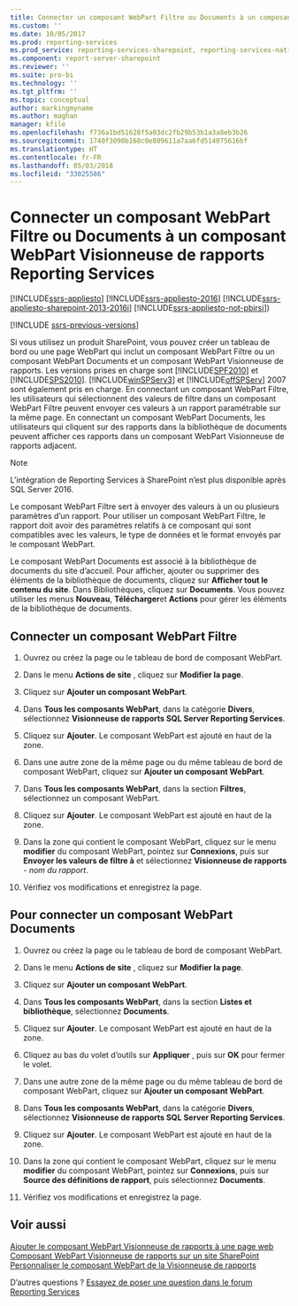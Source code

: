 ```yaml
---
title: Connecter un composant WebPart Filtre ou Documents à un composant WebPart Visionneuse de rapports Reporting Services | Microsoft Docs
ms.custom: ''
ms.date: 10/05/2017
ms.prod: reporting-services
ms.prod_service: reporting-services-sharepoint, reporting-services-native
ms.component: report-server-sharepoint
ms.reviewer: ''
ms.suite: pro-bi
ms.technology: ''
ms.tgt_pltfrm: ''
ms.topic: conceptual
author: markingmyname
ms.author: maghan
manager: kfile
ms.openlocfilehash: f736a1bd51628f5a03dc2fb29b53b1a3a8eb3b26
ms.sourcegitcommit: 1740f3090b168c0e809611a7aa6fd514075616bf
ms.translationtype: HT
ms.contentlocale: fr-FR
ms.lasthandoff: 05/03/2018
ms.locfileid: "33025586"
---
```

# <a name="connect-filter-or-documents-web-part-with-a-reporting-services-report-viewer-web-part"></a>Connecter un composant WebPart Filtre ou Documents à un composant WebPart Visionneuse de rapports Reporting Services

[!INCLUDE[ssrs-appliesto](../../includes/ssrs-appliesto.md)] [!INCLUDE[ssrs-appliesto-2016](../../includes/ssrs-appliesto-2016.md)] [!INCLUDE[ssrs-appliesto-sharepoint-2013-2016i](../../includes/ssrs-appliesto-sharepoint-2013-2016.md)] [!INCLUDE[ssrs-appliesto-not-pbirsi](../../includes/ssrs-appliesto-not-pbirs.md)])

[!INCLUDE [ssrs-previous-versions](../../includes/ssrs-previous-versions.md)]

Si vous utilisez un produit SharePoint, vous pouvez créer un tableau de bord ou une page WebPart qui inclut un composant WebPart Filtre ou un composant WebPart Documents et un composant WebPart Visionneuse de rapports. Les versions prises en charge sont [!INCLUDE[SPF2010](../../includes/spf2010-md.md)] et [!INCLUDE[SPS2010](../../includes/sps2010-md.md)]. [!INCLUDE[winSPServ3](../../includes/winspserv3-md.md)] et [!INCLUDE[offSPServ](../../includes/offspserv-md.md)] 2007 sont également pris en charge. En connectant un composant WebPart Filtre, les utilisateurs qui sélectionnent des valeurs de filtre dans un composant WebPart Filtre peuvent envoyer ces valeurs à un rapport paramétrable sur la même page. En connectant un composant WebPart Documents, les utilisateurs qui cliquent sur des rapports dans la bibliothèque de documents peuvent afficher ces rapports dans un composant WebPart Visionneuse de rapports adjacent.

> [!NOTE]
> L’intégration de Reporting Services à SharePoint n’est plus disponible après SQL Server 2016.

 Le composant WebPart Filtre sert à envoyer des valeurs à un ou plusieurs paramètres d’un rapport. Pour utiliser un composant WebPart Filtre, le rapport doit avoir des paramètres relatifs à ce composant qui sont compatibles avec les valeurs, le type de données et le format envoyés par le composant WebPart.  
  
 Le composant WebPart Documents est associé à la bibliothèque de documents du site d’accueil. Pour afficher, ajouter ou supprimer des éléments de la bibliothèque de documents, cliquez sur **Afficher tout le contenu du site**. Dans Bibliothèques, cliquez sur **Documents**. Vous pouvez utiliser les menus **Nouveau**, **Télécharger**et **Actions** pour gérer les éléments de la bibliothèque de documents.  
  
## <a name="connect-a-filter-web-part"></a>Connecter un composant WebPart Filtre
  
1.  Ouvrez ou créez la page ou le tableau de bord de composant WebPart.  
  
2.  Dans le menu **Actions de site** , cliquez sur **Modifier la page**.  
  
3.  Cliquez sur **Ajouter un composant WebPart**.  
  
4.  Dans **Tous les composants WebPart**, dans la catégorie **Divers**, sélectionnez **Visionneuse de rapports SQL Server Reporting Services**.  
  
5.  Cliquez sur **Ajouter**. Le composant WebPart est ajouté en haut de la zone.  
  
6.  Dans une autre zone de la même page ou du même tableau de bord de composant WebPart, cliquez sur **Ajouter un composant WebPart**.  
  
7.  Dans **Tous les composants WebPart**, dans la section **Filtres**, sélectionnez un composant WebPart.  
  
8.  Cliquez sur **Ajouter**. Le composant WebPart est ajouté en haut de la zone.  
  
9. Dans la zone qui contient le composant WebPart, cliquez sur le menu **modifier** du composant WebPart, pointez sur **Connexions**, puis sur **Envoyer les valeurs de filtre à** et sélectionnez **Visionneuse de rapports** - *nom du rapport*.  
  
10. Vérifiez vos modifications et enregistrez la page.  
  
## <a name="connect-a-documents-web-part"></a>Pour connecter un composant WebPart Documents  
  
1.  Ouvrez ou créez la page ou le tableau de bord de composant WebPart.  
  
2.  Dans le menu **Actions de site** , cliquez sur **Modifier la page**.  
  
3.  Cliquez sur **Ajouter un composant WebPart**.  
  
4.  Dans **Tous les composants WebPart**, dans la section **Listes et bibliothèque**, sélectionnez **Documents**.  
  
5.  Cliquez sur **Ajouter**. Le composant WebPart est ajouté en haut de la zone.  
  
6.  Cliquez au bas du volet d’outils sur **Appliquer** , puis sur **OK** pour fermer le volet.  
  
7.  Dans une autre zone de la même page ou du même tableau de bord de composant WebPart, cliquez sur **Ajouter un composant WebPart**.  
  
8.  Dans **Tous les composants WebPart**, dans la catégorie **Divers**, sélectionnez **Visionneuse de rapports SQL Server Reporting Services**.  
  
9. Cliquez sur **Ajouter**. Le composant WebPart est ajouté en haut de la zone.  
  
10. Dans la zone qui contient le composant WebPart, cliquez sur le menu **modifier** du composant WebPart, pointez sur **Connexions**, puis sur **Source des définitions de rapport**, puis sélectionnez **Documents**.  
  
11. Vérifiez vos modifications et enregistrez la page.  
  
## <a name="see-also"></a>Voir aussi

 [Ajouter le composant WebPart Visionneuse de rapports à une page web](../../reporting-services/report-server-sharepoint/add-the-report-viewer-web-part-to-a-web-page.md)   
 [Composant WebPart Visionneuse de rapports sur un site SharePoint](../../reporting-services/report-server-sharepoint/report-viewer-web-part-on-a-sharepoint-site.md)   
 [Personnaliser le composant WebPart de la Visionneuse de rapports](../../reporting-services/report-server-sharepoint/customize-the-report-viewer-web-part.md)  

D’autres questions ? [Essayez de poser une question dans le forum Reporting Services](http://go.microsoft.com/fwlink/?LinkId=620231)
